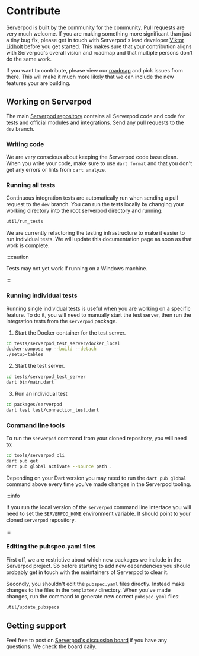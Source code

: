 # Contribute
Serverpod is built by the community for the community. Pull requests are very much welcome. If you are making something more significant than just a tiny bug fix, please get in touch with Serverpod's lead developer [Viktor Lidholt](https://www.linkedin.com/in/viktorlidholt/) before you get started. This makes sure that your contribution aligns with Serverpod's overall vision and roadmap and that multiple persons don't do the same work.

If you want to contribute, please view our [roadmap](https://github.com/serverpod/serverpod/projects/1) and pick issues from there. This will make it much more likely that we can include the new features your are building.

## Working on Serverpod
The main [Serverpod repository](https://github.com/serverpod/serverpod) contains all Serverpod code and code for tests and official modules and integrations. Send any pull requests to the `dev` branch.

### Writing code
We are very conscious about keeping the Serverpod code base clean. When you write your code, make sure to use `dart format` and that you don't get any errors or lints from `dart analyze`.

### Running all tests
Continuous integration tests are automatically run when sending a pull request to the `dev` branch. You can run the tests locally by changing your working directory into the root serverpod directory and running:

```bash
util/run_tests
```

We are currently refactoring the testing infrastructure to make it easier to run individual tests. We will update this documentation page as soon as that work is complete.

:::caution

Tests may not yet work if running on a Windows machine.

:::

### Running individual tests
Running single individual tests is useful when you are working on a specific feature. To do it, you will need to manually start the test server, then run the integration tests from the `serverpod` package.

1. Start the Docker container for the test server.
```bash
cd tests/serverpod_test_server/docker_local
docker-compose up --build --detach
./setup-tables
```
2. Start the test server.
```bash
cd tests/serverpod_test_server
dart bin/main.dart
```
3. Run an individual test
```bash
cd packages/serverpod
dart test test/connection_test.dart
```

### Command line tools
To run the `serverpod` command from your cloned repository, you will need to:

```bash
cd tools/serverpod_cli
dart pub get
dart pub global activate --source path .
```

Depending on your Dart version you may need to run the `dart pub global` command above every time you've made changes in the Serverpod tooling.

:::info

If you run the local version of the `serverpod` command line interface you will need to set the `SERVERPOD_HOME` environment variable. It should point to your cloned `serverpod` repository.

:::

### Editing the pubspec.yaml files
First off, we are restrictive about which new packages we include in the Serverpod project. So before starting to add new dependencies you should probably get in touch with the maintainers of Serverpod to clear it.

Secondly, you shouldn't edit the `pubspec.yaml` files directly. Instead make changes to the files in the `templates/` directory. When you've made changes, run the command to generate new correct `pubspec.yaml` files:

```bash
util/update_pubspecs
```

## Getting support
Feel free to post on [Serverpod's discussion board](https://github.com/serverpod/serverpod/discussions) if you have any questions. We check the board daily.
